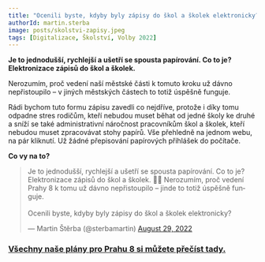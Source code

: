 ```yaml
---
title: "Ocenili byste, kdyby byly zápisy do škol a školek elektronicky?"
authorId: martin.sterba
image: posts/skolstvi-zapisy.jpeg
tags: [Digitalizace, Školství, Volby 2022]
---
```

**Je to jednodušší, rychlejší a ušetří se spousta papírování. Co to je? Elektronizace zápisů do škol a školek.**

Nerozumím, proč vedení naší městské části k tomuto kroku už dávno nepřistoupilo – v jiných městských částech to totiž úspěšně funguje.

Rádi bychom tuto formu zápisu zavedli co nejdříve, protože i díky tomu odpadne stres rodičům, kteří nebudou muset běhat od jedné školy ke druhé a sníží se také administrativní náročnost pracovníkům škol a školek, kteří nebudou muset zpracovávat stohy papírů. Vše přehledně na jednom webu, na pár kliknutí. Už žádné přepisování papírových přihlášek do počítače.

**Co vy na to?**

<blockquote class="twitter-tweet"><p lang="cs" dir="ltr">Je to jednodušší, rychlejší a ušetří se spousta papírování. Co to je? Elektronizace zápisů do škol a školek. 👩‍🏫 Nerozumím, proč vedení Prahy 8 k tomu už dávno nepřistoupilo – jinde to totiž úspěšně funguje.<br><br>Ocenili byste, kdyby byly zápisy do škol a školek elektronicky?</p>&mdash; Martin Štěrba (@sterbamartin) <a href="https://twitter.com/sterbamartin/status/1564228420401332226?ref_src=twsrc%5Etfw">August 29, 2022</a></blockquote> <script async src="https://platform.twitter.com/widgets.js" charset="utf-8"></script>

### [Všechny naše plány pro Prahu 8 si můžete přečíst tady.](https://praha8.pirati.cz/volby/2022-komunalni.html?pohled=program)
